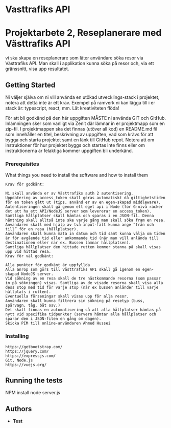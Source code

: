 # Vasttrafiks API
# Projektarbete 2, Reseplanerare med Västtrafiks API

vi ska skapa en reseplanerare som låter användare söka resor via Västtrafiks API. Man skall i applikation kunna söka på resor och, via ett gränssnitt, visa upp resultatet.

## Getting Started

Ni väljer själva om ni vill använda en utökad utvecklings-stack i projektet, notera att detta inte är ett krav. Exempel på ramverk ni kan lägga till i er stack är: typescript, react, mm. Låt kreativiteten flöda!

För att bli godkänd på den här uppgiften MÅSTE ni använda GIT och GitHub. Inlämningen sker som vanligt via Zenit där lämnar in er projektmapp som en zip-fil. I projektmappen ska det finnas (utöver all kod) en README.md fil som innehåller en titel, beskrivning av uppgiften, vad som krävs för att bygga och starta projektet samt en länk till GitHub repot. Notera att om instruktioner för hur projektet byggs och startas inte finns eller om instruktionerna är felaktiga kommer uppgiften bli underkänd.


### Prerequisites

What things you need to install the software and how to install them

```
Krav för godkänt:

Ni skall använda er av Västtrafiks auth 2 autentisering.
Uppdatering av access_token skall göras automatiskt då giltighetstiden för en token gått ut (tips, använd er av en egen-skapad middleware).
Autentiseringen skall gå genom ett eget api i Node (för G-nivå räcker det att ha ett API/NodeJS server som levererar en access_token).
Samtliga hållplatser skall hämtas och sparas i en JSON-fil. Denna hämtning skall alltså inte ske varje gång man skall söka fram en resa.
Användaren skall med hjälp av två input-fält kunna ange ”från och till” för en resa (hållplatser).
Användaren skall kunna mata in datum och tid samt kunna välja om tiden är för avgående tid eller ankommande tid (när man vill anlända till destinationen eller när ex. Bussen lämnar hållplatsen).
Samtliga hållplatser den hittade rutten kommer stanna på skall visas upp vid hittad resa.
Krav för väl godkänt:

Alla punkter för godkänt är uppfyllda
Alla anrop som görs till Västtrafiks API skall gå igenom en egen-skapad NodeJS server.
Vid sökning av en resa skall de tre nästkommande resorna (som passar in på sökningen) visas. Samtliga av de visade resorna skall visa alla dess stop med tid för varje stop (när ex bussen anländer till varje hållplats i rutten).
Eventuella förseningar skall visas upp för alla resor.
Användaren skall kunna filtrera sin sökning på resetyp (buss, spårvagn, tåg, båt osv.)
Det skall finnas en automatisering så att alla hållplatser hämtas på nytt vid specifika tidpunkter (servern hämtar alla hållplatser och sparar dem i JSON-filen en gång om dagen).
Skicka PIM till online-användaren Ahmed Hussei
```

### Installing

```
https://getbootstrap.com/
https://jquery.com/
https://expressjs.com/
Git, Node.js
https://vuejs.org/
```

## Running the tests

NPM install
node server.js

 

## Authors

* **Test** 

